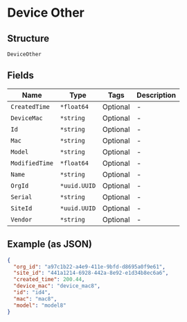 
# Device Other

## Structure

`DeviceOther`

## Fields

| Name | Type | Tags | Description |
|  --- | --- | --- | --- |
| `CreatedTime` | `*float64` | Optional | - |
| `DeviceMac` | `*string` | Optional | - |
| `Id` | `*string` | Optional | - |
| `Mac` | `*string` | Optional | - |
| `Model` | `*string` | Optional | - |
| `ModifiedTime` | `*float64` | Optional | - |
| `Name` | `*string` | Optional | - |
| `OrgId` | `*uuid.UUID` | Optional | - |
| `Serial` | `*string` | Optional | - |
| `SiteId` | `*uuid.UUID` | Optional | - |
| `Vendor` | `*string` | Optional | - |

## Example (as JSON)

```json
{
  "org_id": "a97c1b22-a4e9-411e-9bfd-d8695a0f9e61",
  "site_id": "441a1214-6928-442a-8e92-e1d34b8ec6a6",
  "created_time": 200.44,
  "device_mac": "device_mac8",
  "id": "id4",
  "mac": "mac8",
  "model": "model8"
}
```

